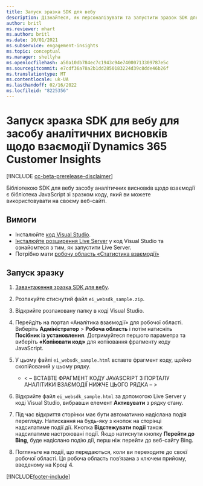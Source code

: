 ```yaml
---
title: Запуск зразка SDK для вебу
description: Дізнайтеся, як персоналізувати та запустити зразок SDK для вебу.
author: britl
ms.reviewer: mhart
ms.author: britl
ms.date: 10/01/2021
ms.subservice: engagement-insights
ms.topic: conceptual
ms.manager: shellyha
ms.openlocfilehash: a50a10db784ec7c1943c94e74000713309787e5c
ms.sourcegitcommit: e7cdf36a78a2b1dd2850183224d39c8dde46b26f
ms.translationtype: MT
ms.contentlocale: uk-UA
ms.lasthandoff: 02/16/2022
ms.locfileid: "8225356"
---
```

# <a name="run-the-web-sdk-sample-for-dynamics-365-customer-insights-engagement-insights-capability"></a>Запуск зразка SDK для вебу для засобу аналітичних висновків щодо взаємодії Dynamics 365 Customer Insights

[!INCLUDE [cc-beta-prerelease-disclaimer](includes/cc-beta-prerelease-disclaimer.md)]

Бібліотекою SDK для вебу засобу аналітичних висновків щодо взаємодії є бібліотека JavaScript зі зразком коду, який ви можете використовувати на своєму веб-сайті.

## <a name="prerequisites"></a>Вимоги

- Інсталюйте [код Visual Studio](https://code.visualstudio.com/).
- [Інсталюйте розширення Live Server](https://marketplace.visualstudio.com/items?itemName=ritwickdey.LiveServer) у код Visual Studio та ознайомтеся з тим, як запустити Live Server.
- Потрібно мати [робочу область «Статистика взаємодії»](create-workspace.md)

## <a name="run-sample"></a>Запуск зразку

1. [Завантаження зразка SDK для вебу](https://download.pi.dynamics.com/sdk/EngagementInsightsSamples/ei_websdk_sample.zip).

1. Розпакуйте стиснутий файл `ei_websdk_sample.zip`.

1. Відкрийте розпаковану папку в коді Visual Studio.

1. Перейдіть на портал «Аналітика взаємодії» для робочої області. Виберіть **Адміністратор** > **Робоча область** і потім натисніть **Посібник із установлення**. Дотримуйтеся першого параметра та виберіть **«Копіювати код»** для копіювання фрагменту коду JavaScript.

1. У цьому файлі `ei_websdk_sample.html` вставте фрагмент коду, щойно скопійований у цьому рядку.

   - < – ВСТАВТЕ ФРАГМЕНТ КОДУ JAVASCRIPT З ПОРТАЛУ АНАЛІТИКИ ВЗАЄМОДІЇ НИЖЧЕ ЦЬОГО РЯДКА – >

1. Відкрийте файл `ei_websdk_sample.html` за допомогою Live Server у коді Visual Studio, вибравши елемент **Активувати** з рядку стану.

1. Під час відкриття сторінки має бути автоматично надіслана подія перегляду. Натискання на будь-яку з кнопок на сторінці надсилатиме події дії. Кнопка **Відстежувати події** також надсилатиме настроювані події. Якщо натиснути кнопку **Перейти до Bing**, буде надіслано подію дії, перш ніж перейти до веб-сайту Bing.

1. Погляньте на події, що передаються, коли ви переходите до своєї робочої області. Ця робоча область пов’язана з ключем прийому, введеному на Кроці 4.


[!INCLUDE[footer-include](../includes/footer-banner.md)]

